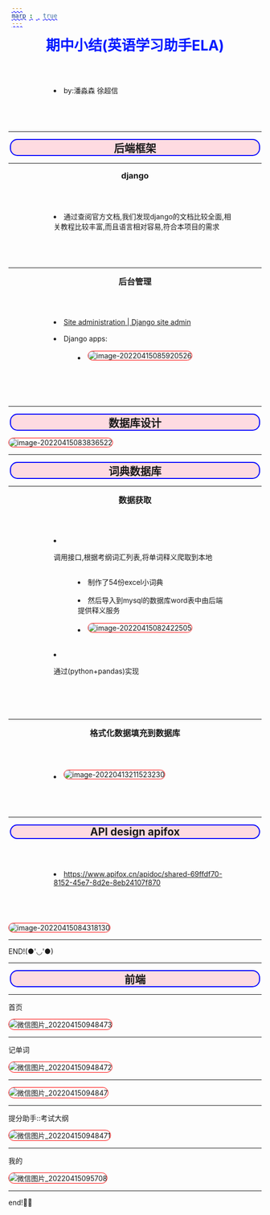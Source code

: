 ```yaml
---
marp: true
---
```

<style>
   h1 {
  color: rgb(0, 26, 255);
}

h2 {
  border: solid 2px blue;
  background-color: rgba(255, 192, 203, 0.562);
  border-radius: 15px;
}
h1,
h2,
h3,
h4,
span {
  text-align: center;
  margin: 0.2rem;
  margin-top: 0.1rem;
}

/* img[src*="#thumbnail"] {
   width:50px;
   height:100px;
}
img[src~="thumbnail"] {
   width:150px;
   height:100px;
} */
/* img[src~="bordered"] {
   border: 1px solid black;
} */

ul {
  box-sizing: border-box;
  /* border:solid 1px blue; */
  padding: inherit;
  margin: 0 auto;
  /* max-height:90%; */
}
li {
  box-sizing: border-box;
  /* max-height:98%; */
  /* position:relative; */
  /* border:solid 1px; */
  border-radius: 0.5rem;
  list-style: inside;
  text-align: left;
  margin-left: 2rem;
  padding: 0.5rem;
}
section {
  border: dotted;
  padding: 0.2rem;
  /* max-height:90vh; */
  /* height:700px; */
  /* display:flex;
  flex-flow:wrap;
  align-items:center;
  justify-content:center; */
}
blockquote,
ul,
section,
img,
p,
div {
  overflow: auto;
  box-sizing: border-box;
  max-height: 98%;
}
/* li ul{
  border:solid 1px
} */
citation {
  background: aqua;
}
section p{
   margin:auto
}
img {
  box-sizing: border-box;
  max-height: 75vh;
  /* max-height:570px; */
  border: solid 1px red;
  margin: auto;
  border-radius: 1rem;
  object-fit: contain;
  /* float:right; */
  /* width:260px; */
  /* height:600px; */
}
code {
  color: red;
  text-decoration: underline wavy blue 1px;
}
</style>

# 期中小结(英语学习助手ELA)
- by:潘淼森 徐超信
___
## 后端框架
___
### django

- 通过查阅官方文档,我们发现django的文档比较全面,相关教程比较丰富,而且语言相对容易,符合本项目的需求

---



### 后台管理

- [Site administration | Django site admin](http://127.0.0.1:8000/admin/)
- Django apps:
  - ![image-20220415085920526](https://s2.loli.net/2022/04/15/w5kAL4Babu7xEPi.png)

___
## 数据库设计

![image-20220415083836522](https://s2.loli.net/2022/04/15/6D8EvftKGlikrBW.png)
___
## 词典数据库
___
### 数据获取

- 调用接口,根据考纲词汇列表,将单词释义爬取到本地
  - 制作了54份excel小词典
  - 然后导入到mysql的数据库word表中由后端提供释义服务
  - ![image-20220415082422505](https://s2.loli.net/2022/04/15/jNpOm5zDIsU4JKP.png)

- 通过(python+pandas)实现
___
### 格式化数据填充到数据库

- ![image-20220413211523230](https://s2.loli.net/2022/04/13/lTfQZ4co2rFWgip.png)
___
## API design apifox

- https://www.apifox.cn/apidoc/shared-69ffdf70-8152-45e7-8d2e-8eb24107f870

![image-20220415084318130](https://s2.loli.net/2022/04/15/fdEYSwCgZXOh25J.png)
___


END!(●'◡'●)


___


## 前端

___

首页

![微信图片_202204150948473](https://s2.loli.net/2022/04/15/QtEn4FDGupdeso3.png)
___

记单词

![微信图片_202204150948472](https://s2.loli.net/2022/04/15/XsjihqLa5WgOuVo.png)

___

![微信图片_20220415094847](https://s2.loli.net/2022/04/15/f3ctwVU6AFkoLav.png)

___



提分助手::考试大纲

![微信图片_202204150948471](https://s2.loli.net/2022/04/15/d3Ge4ZguqjBDlzC.png)

___



我的


![微信图片_20220415095708](https://s2.loli.net/2022/04/15/FB1Q3yuxXU7aPWS.png)


___

end!😶‍🌫️